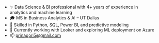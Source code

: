 - ✨ Data Science & BI professional with 4+ years of experience in analytics and machine learning
- 🎓 MS in Business Analytics & AI – UT Dallas
- 💼 Skilled in Python, SQL, Power BI, and predictive modeling
- 🌱 Currently working with Looker and exploring ML deployment on Azure
- 📫 prinagori5@gmail.com

<!---
Prinagori/Prinagori is a ✨ special ✨ repository because its `README.md` (this file) appears on your GitHub profile.
You can click the Preview link to take a look at your changes.
--->
